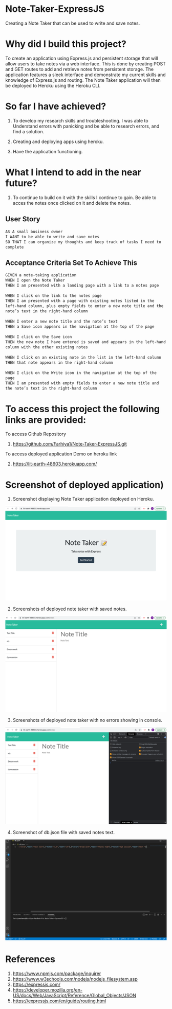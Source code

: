 # Note-Taker-ExpressJS

Creating a Note Taker that can be used to write and save notes.

# Why did I build this project?

To create an application using Express.js and persistent storage that will allow users to take notes via a web interface. This is done by creating POST and GET routes to add and retrieve notes from persistent storage. The application features a sleek interface and demonstrate my current skills and knowledge of Express.js and routing. The Note Taker application will then be deployed to Heroku using the Heroku CLI.

# So far I have achieved?

1. To develop my research skills and troubleshooting. I was able to Understand errors with panicking and be able to research errors, and find a solution.

2. Creating and deploying apps using heroku.

3. Have the application functioning.

# What I intend to add in the near future?

1. To continue to build on it with the skills I continue to gain. Be able to acces the notes once clicked on it and delete the notes.

## User Story

```
AS A small business owner
I WANT to be able to write and save notes
SO THAT I can organize my thoughts and keep track of tasks I need to complete
```

## Acceptance Criteria Set To Achieve This

```
GIVEN a note-taking application
WHEN I open the Note Taker
THEN I am presented with a landing page with a link to a notes page

WHEN I click on the link to the notes page
THEN I am presented with a page with existing notes listed in the left-hand column, plus empty fields to enter a new note title and the note’s text in the right-hand column

WHEN I enter a new note title and the note’s text
THEN a Save icon appears in the navigation at the top of the page

WHEN I click on the Save icon
THEN the new note I have entered is saved and appears in the left-hand column with the other existing notes

WHEN I click on an existing note in the list in the left-hand column
THEN that note appears in the right-hand column

WHEN I click on the Write icon in the navigation at the top of the page
THEN I am presented with empty fields to enter a new note title and the note’s text in the right-hand column
```

# To access this project the following links are provided:

To access Github Repository

1. https://github.com/Farhiya1/Note-Taker-ExpressJS.git

To access deployed application Demo on heroku link

2.  https://lit-earth-48603.herokuapp.com/

# Screenshot of deployed application)

1. Screenshot displaying Note Taker application deployed on Heroku.

![Screenshot of completed application](./documents/Screenshot1-DeployedHerokuApp.png)

2. Screenshots of deployed note taker with saved notes.

![Screenshot of completed application](./documents/Screenshot-NotesSaved.png)

3. Screenshots of deployed note taker with no errors showing in console.

![Screenshot of completed application](./documents/Screenshot-ConsoleNoError.png)

4. Screenshot of db.json file with saved notes text.

![Screenshot of completed application](./documents/Screenshot-dbjsontext.png)

# References

1. https://www.npmjs.com/package/inquirer
2. https://www.w3schools.com/nodejs/nodejs_filesystem.asp
3. https://expressjs.com/
4. https://developer.mozilla.org/en-US/docs/Web/JavaScript/Reference/Global_Objects/JSON
5. https://expressjs.com/en/guide/routing.html
